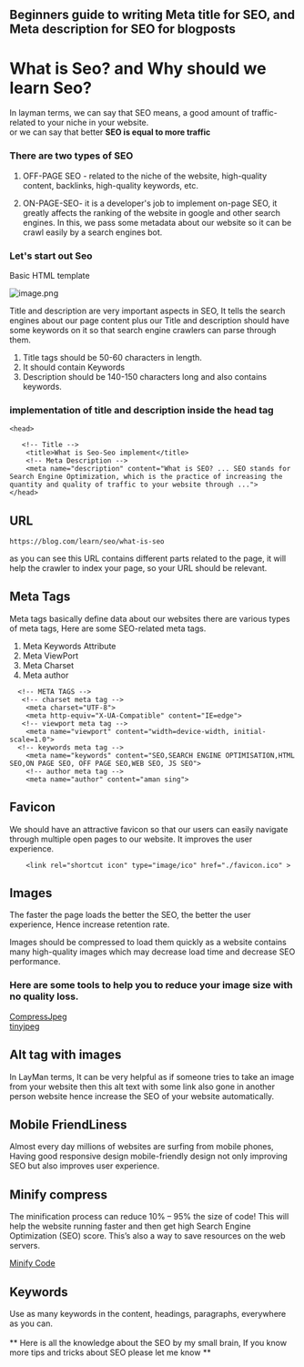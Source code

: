 ## Beginners guide to writing Meta title for SEO, and Meta description for SEO for blogposts

# What is Seo? and Why should we learn Seo?
In layman terms, we can say that SEO means, a good amount of traffic-related to your niche in your website. </br>
or we can say that better **SEO is equal to more traffic**

### There are two types of SEO 
1. OFF-PAGE SEO - related to the niche of the website, high-quality content, backlinks, high-quality keywords, etc.

2. ON-PAGE-SEO- it is a developer's job to implement on-page SEO, it greatly affects the ranking of the website in google and other search engines. In this, we pass some metadata about our website so it can be crawl easily by a search engines bot.

### Let's start out Seo

Basic HTML template



![image.png](https://cdn.hashnode.com/res/hashnode/image/upload/v1628727903430/jvdUcM9hn.png)

Title and description are very important aspects in SEO, It tells the search engines about our page content plus our Title and description should have some keywords on it so that search engine crawlers can parse through them.
1. Title tags should be 50-60 characters in length.
2. It should contain Keywords
3. Description should be 140-150 characters long and also contains keywords.

### implementation of title and description inside the head tag
~~~
<head>
   
   <!-- Title -->
    <title>What is Seo-Seo implement</title>
    <!-- Meta Description -->
    <meta name="description" content="What is SEO? ... SEO stands for Search Engine Optimization, which is the practice of increasing the quantity and quality of traffic to your website through ...">
</head>
~~~

## URL
~~~
https://blog.com/learn/seo/what-is-seo
~~~
as you can see this URL contains different parts related to the page, it will help the crawler to index your page, so your URL should be relevant.

## Meta Tags
Meta tags basically define data about our websites there are various types of meta tags, Here are some SEO-related meta tags.
1.  Meta Keywords Attribute
2. Meta ViewPort
3. Meta Charset
4. Meta author

~~~
  <!-- META TAGS -->
   <!-- charset meta tag -->
    <meta charset="UTF-8">
    <meta http-equiv="X-UA-Compatible" content="IE=edge">
   <!-- viewport meta tag -->
    <meta name="viewport" content="width=device-width, initial-scale=1.0">
  <!-- keywords meta tag -->
    <meta name="keywords" content="SEO,SEARCH ENGINE OPTIMISATION,HTML SEO,ON PAGE SEO, OFF PAGE SEO,WEB SEO, JS SEO">
    <!-- author meta tag -->
    <meta name="author" content="aman sing">

~~~

## Favicon
We should have an attractive favicon so that our users can easily navigate through multiple open pages to our website. It improves the user experience.
~~~
    <link rel="shortcut icon" type="image/ico" href="./favicon.ico" >
~~~

## Images
The faster the page loads the better the SEO, the better the user experience, Hence increase retention rate.

Images should be compressed to load them quickly as a website contains many high-quality images which may decrease load time and decrease SEO performance.

### Here are some tools to help you to reduce your image size with no quality loss.
 [CompressJpeg](https://compressjpeg.com/)  
[tinyjpeg](https://tinyjpg.com/)

## Alt tag with images
In LayMan terms, It can be very helpful as if someone tries to take an image from your website then this alt text with some link also gone in another person website hence increase the SEO of your website automatically.

## Mobile FriendLiness
Almost every day millions of websites are surfing from mobile phones, Having good responsive design mobile-friendly design not only improving SEO but also improves user experience.

## Minify compress 
The minification process can reduce 10% – 95% the size of code! This will help the website running faster and then get high Search Engine Optimization (SEO) score. This’s also a way to save resources on the web servers.

[Minify Code](https://minifycode.com/)

## Keywords
Use as many keywords in the content, headings, paragraphs, everywhere as you can.
</br>
</br>
**
 Here is all the knowledge about the SEO by my small brain, If you know more tips and tricks about SEO please let me know **












